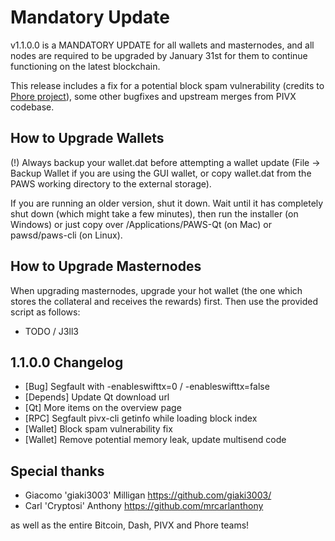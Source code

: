 Mandatory Update
====================

v1.1.0.0 is a MANDATORY UPDATE for all wallets and masternodes, and all nodes are required to be upgraded by January 31st for them to continue functioning on the latest blockchain.

This release includes a fix for a potential block spam vulnerability (credits to <a href="https://github.com/phoreproject">Phore project</a>), some other bugfixes and upstream merges from PIVX codebase.


How to Upgrade Wallets
--------------
(!) Always backup your wallet.dat before attempting a wallet update (File -> Backup Wallet if you are using the GUI wallet, or copy wallet.dat from the PAWS working directory to the external storage).

If you are running an older version, shut it down. Wait until it has completely
shut down (which might take a few minutes), then run the
installer (on Windows) or just copy over /Applications/PAWS-Qt (on Mac) or
pawsd/paws-cli (on Linux).


How to Upgrade Masternodes
--------------
When upgrading masternodes, upgrade your hot wallet (the one which stores the collateral and receives the rewards) first. Then use the provided script as follows:

 - TODO / J3ll3


1.1.0.0 Changelog
----------------

- [Bug] Segfault with -enableswifttx=0 / -enableswifttx=false
- [Depends] Update Qt download url
- [Qt] More items on the overview page
- [RPC] Segfault pivx-cli getinfo while loading block index
- [Wallet] Block spam vulnerability fix
- [Wallet] Remove potential memory leak, update multisend code


Special thanks
--------

- Giacomo 'giaki3003' Milligan https://github.com/giaki3003/
- Carl 'Cryptosi' Anthony https://github.com/mrcarlanthony

as well as the entire Bitcoin, Dash, PIVX and Phore teams!
